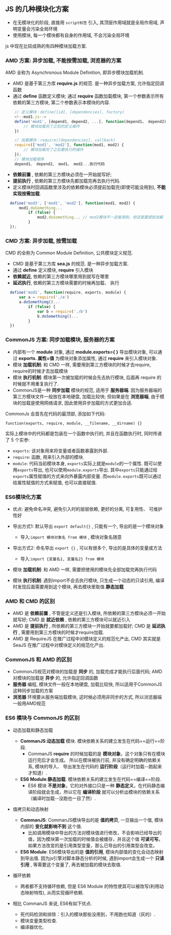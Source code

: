 ## JS 的几种模块化方案

* 在无模块化的阶段, 直接用 `script标签` 引入, 其顶层作用域就是全局作用域, 声明变量会污染全局环境
* 使用模块, 每一个模块都有自身的作用域, 不会污染全局环境

js 中现在比较成熟的有四种模块加载方案.

### **AMD 方案**: 异步加载, 不能按需加载, 浏览器的方案

AMD 全称为 Asynchronous Module Definition, 即异步模块加载机制.

* AMD 是基于第三方库 **require.js** 的规范. 是一种异步加载方案, 允许指定回调函数
* 通过 **define** 函数定义模块; 通过 **require** 函数加载模块, 第一个参数表示所有依赖的第三方模块, 第二个参数表示本模块的内容.
    

```js
    // 定义模块：define([id], [dependencies], factory)
    <!--mod1.js-->
    define('mod1', [depend1, depend2, ...], function(depend1， depend2) {
        // 模块加载完了之后的定义操作
    })

    // 加载模块：require([dependencies], callback)
    require(['mod1', 'mod2'], function(mod1, mod2) {
        // 模块加载完了之后要执行的操作
    });
    // 模块加载顺序
    depend1、 depend2、 mod1、 mod2...执行代码
```

* **依赖前置** , 依赖的第三方模块必须在一开始就写好; 
* **提前执行** , 依赖的第三方模块先都加载完再去执行代码.
* 定义模块时回调函数里涉及的依赖模块必须提前加载完(即使可能没用到), **不能实现按需加载**.

  

```js
  define('mod3', ['mod1', 'mod2'], function(mod1, mod2) {
      mod1.doSomething...
          if (false) {
              mod2.doSomething... // mod2模块不一定能用到，但还是要提前加载
          }
  });
```

### **CMD 方案**: 异步加载, 按需加载

CMD 的全称为 Common Module Definition, 公共模块定义规范.

* CMD 是基于第三方库 **sea.js** 的规范. 是一种异步加载方案.
* 通过 **define** 定义模块, **require** 引入模块
* **依赖就近**, 依赖的第三方模块哪里用到就写在哪里
* **延迟执行**, 依赖的第三方模块需要的时候再加载、 执行
  

```js
  define('mod1', function(require, exports, module) {
      var a = require('./a')
      a.doSomethimg()...
          if (false) {
              var b = require('./b')
              b.doSomething()...
          }
  })
```

### **CommonJS 方案**: 同步加载模块, 服务器的方案

* 内部有一个 **module** 对象, 通过 **module.exports={ }** 导出模块对象, 可以通过 **exports. 属性=值** 为模块对象添加属性, 通过 **require** 来引入模块对象.
* 模块 **加载机制**: 和 CMD 一样, 需要用到第三方模块的时候才去require, require的时候才去加载模块
* 模块 **执行机制**: 模块第一次被加载的时候会先去执行模块, 后面再 require 的时候就不用重复执行了.
* CommonJS是一种 **同步加载** 模块的规范, 适用于 **服务器端**. 因为服务器端的第三方模块文件一般放在本地硬盘, 加载比较快; 但如果是在 **浏览器端**, 由于模块的加载是使用网络请求, 因此使用异步加载的方式更加合适.

CommonJs 会首先在代码的最顶部, 添加如下代码:

```JS
function(exports, require, module, __filename, __dirname) {}
```

实际上模块中的代码都是包装在一个函数中执行的, 并且在函数执行时, 同时传递了 5 个实参:

* `exports`: 该对象用来将变量或者函数暴露到外部.
* `require`: 函数, 用来引入外部的模块.
* `module`: 代码当前模块本身, `exports`实际上就是`module`的一个属性. 既可以使用`exports`导出, 也可以使用`module.exports`导出. 其中`exports`只能通过给`exports`属性赋值的方式来向外暴露内部变量. 而`module.exports`既可以通过给属性赋值的方式来赋值, 也可以直接赋值.

### ES6模块化方案

* 优点: 避免命名冲突, 避免引入时的层层依赖, 更好的分离, 可复用性、 可维护性好
* 导出方式1: 默认导出 `export default{}` , 只能有一个, 导出的是一个模块对象
  + 导入:`import 模块对象名 from 模块` , 模块对象名随意
* 导出方式2: 命名导出 `export {}` , 可以有很多个, 导出的是具体的变量或方法
  + 导入:`import {变量名1, 变量名2} from 模块`

* 模块 **加载机制**: 和 AMD 一样, 需要把使用的模块先全部加载完再执行代码
* 模块 **执行机制**: 遇到import不会去执行模块, 只生成一个动态的只读引用, 编译时发现后面需要用到这个模块, 再去模块里取值.**静态加载**

### AMD 和 CMD 的区别

* AMD 是 **依赖前置** , 不管是定义还是引入模块, 所依赖的第三方模块必须一开始就写好; CMD 是 **就近依赖** , 依赖的第三方模块可以就近引入
* AMD 是 **提前执行** , 所依赖的第三方模块一开始就要都加载好; CMD 是 **延迟执行** , 需要用到第三方模块的时候才require加载.
* AMD 是 RequireJS 在推广过程中对模块定义的规范化产出, CMD 其实就是 SeaJS 在推广过程中对模块定义的规范化产出.

### CommonJS 和 AMD 的区别

* CommonJS规范对模块的加载是 **同步** 的, 加载完成才能执行后面代码; AMD对模块的加载是 **异步** 的, 允许指定回调函数
* **服务器** 编程, 模块文件一般在本地硬盘, 加载比较快, 所以适用于CommonJS这种同步加载的方案
* **浏览器** 环境要从服务端加载模块, 这时候必须用非同步的方式, 所以浏览器端一般用AMD规范

### ES6 模块与 CommonJS 的区别

* 动态加载和静态加载
  + **CommanJS**:**动态加载** 模块. 模块依赖关系的建立发生在代码==运行==阶段.
    - CommanJS **require** 的时候加载的是 **模块对象**，这个对象只有在模块运行完后才会生成。 所以在模块被执行前, 并没有确定明确的依赖关系, 模块的导入、 导出发生在代码的 **运行阶段**（运行时加载--跑起来才知道）.
  + **ES6 Module**:**静态加载**. 模块依赖关系的建立发生在代码==编译==阶段.
    - ES6 模块 **不是对象**，它的对外接口只是一种 **静态定义**，在代码静态编译阶段就会生成，所以它在 **编译阶段** 就可以分析出模块的依赖关系（编译时加载--没跑也一目了然）.

* 值拷贝和动态映射
  + **CommanJS**: CommanJS模块导出的是 **值的拷贝**, 一旦输出一个值, 模块内部的 **变化就影响不到** 这个值.
    - 比如调用模块中导出的方法对模块值进行修改，不会影响已经导出的值，因为模块第一次加载的时候值会被缓存，并且这个值 **可读可写**。如果方法改变的是引用类型变量，那么已导出的引用类型会改变。
  + **ES6 Module**: ES6模块导出的是 **值的引用**, 模块内部值的变化会动态映射到导出值. 因为js引擎对脚本静态分析的时候, 遇到import会生成一个 **只读引用** , 等需要这个变量了, 再去被加载的模块去取值.

* 循环依赖
  + 两者都不支持循环依赖, 但是 ES6 Module 的特性使其可以被改写(利用动态映射特性), 从而实现循环依赖.
  
* 相比 CommanJS 来说, ES6有如下优点.
    - 死代码检测和排除：引入的模块那些没用到，不用跑也知道（灰的）.
    - 模块变量类型检查.
    - 编译器优化.

